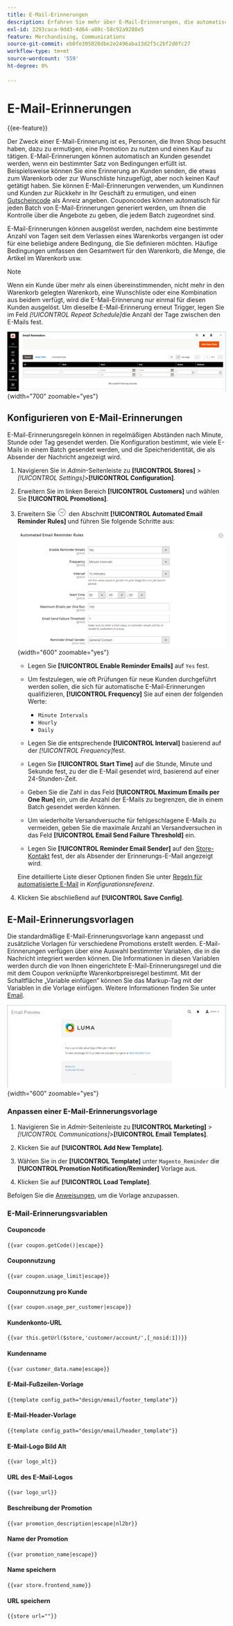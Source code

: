 ```yaml
---
title: E-Mail-Erinnerungen
description: Erfahren Sie mehr über E-Mail-Erinnerungen, die automatisch an Kunden gesendet werden können, wenn ein bestimmter Satz von Bedingungen erfüllt ist.
exl-id: 3293caca-9dd3-4d64-a80c-58c92a9208e5
feature: Merchandising, Communications
source-git-commit: eb0fe395020dbe2e2496aba13d2f5c2bf2d0fc27
workflow-type: tm+mt
source-wordcount: '559'
ht-degree: 0%

---
```


# E-Mail-Erinnerungen

{{ee-feature}}

Der Zweck einer E-Mail-Erinnerung ist es, Personen, die Ihren Shop besucht haben, dazu zu ermutigen, eine Promotion zu nutzen und einen Kauf zu tätigen. E-Mail-Erinnerungen können automatisch an Kunden gesendet werden, wenn ein bestimmter Satz von Bedingungen erfüllt ist. Beispielsweise können Sie eine Erinnerung an Kunden senden, die etwas zum Warenkorb oder zur Wunschliste hinzugefügt, aber noch keinen Kauf getätigt haben. Sie können E-Mail-Erinnerungen verwenden, um Kundinnen und Kunden zur Rückkehr in Ihr Geschäft zu ermutigen, und einen [Gutscheincode](price-rules-cart-coupon.md) als Anreiz angeben. Couponcodes können automatisch für jeden Batch von E-Mail-Erinnerungen generiert werden, um Ihnen die Kontrolle über die Angebote zu geben, die jedem Batch zugeordnet sind.

E-Mail-Erinnerungen können ausgelöst werden, nachdem eine bestimmte Anzahl von Tagen seit dem Verlassen eines Warenkorbs vergangen ist oder für eine beliebige andere Bedingung, die Sie definieren möchten. Häufige Bedingungen umfassen den Gesamtwert für den Warenkorb, die Menge, die Artikel im Warenkorb usw.

>[!NOTE]
>
>Wenn ein Kunde über mehr als einen übereinstimmenden, nicht mehr in den Warenkorb gelegten Warenkorb, eine Wunschliste oder eine Kombination aus beidem verfügt, wird die E-Mail-Erinnerung nur einmal für diesen Kunden ausgelöst. Um dieselbe E-Mail-Erinnerung erneut Trigger, legen Sie im Feld _[!UICONTROL Repeat Schedule]_&#x200B;die Anzahl der Tage zwischen den E-Mails fest.

![E-Mail-Erinnerungen](./assets/email-reminders.png){width="700" zoomable="yes"}

## Konfigurieren von E-Mail-Erinnerungen

E-Mail-Erinnerungsregeln können in regelmäßigen Abständen nach Minute, Stunde oder Tag gesendet werden. Die Konfiguration bestimmt, wie viele E-Mails in einem Batch gesendet werden, und die Speicheridentität, die als Absender der Nachricht angezeigt wird.

1. Navigieren Sie in _Admin_-Seitenleiste zu **[!UICONTROL Stores]** > _[!UICONTROL Settings]_>**[!UICONTROL Configuration]**.

1. Erweitern Sie im linken Bereich **[!UICONTROL Customers]** und wählen Sie **[!UICONTROL Promotions]**.

1. Erweitern Sie ![Erweiterungsauswahl](../assets/icon-display-expand.png) den Abschnitt **[!UICONTROL Automated Email Reminder Rules]** und führen Sie folgende Schritte aus:

   ![Kundenkonfiguration - Regeln für automatische E-Mail-Erinnerungen](../configuration-reference/customers/assets/promotions-automated-email-reminder-rules.png){width="600" zoomable="yes"}

   - Legen Sie **[!UICONTROL Enable Reminder Emails]** auf `Yes` fest.

   - Um festzulegen, wie oft Prüfungen für neue Kunden durchgeführt werden sollen, die sich für automatische E-Mail-Erinnerungen qualifizieren, **[!UICONTROL Frequency]** Sie auf einen der folgenden Werte:

      - `Minute Intervals`
      - `Hourly`
      - `Daily`

   - Legen Sie die entsprechende **[!UICONTROL Interval]** basierend auf der _[!UICONTROL Frequency]_&#x200B;fest.

   - Legen Sie **[!UICONTROL Start Time]** auf die Stunde, Minute und Sekunde fest, zu der die E-Mail gesendet wird, basierend auf einer 24-Stunden-Zeit.

   - Geben Sie die Zahl in das Feld **[!UICONTROL Maximum Emails per One Run]** ein, um die Anzahl der E-Mails zu begrenzen, die in einem Batch gesendet werden können.

   - Um wiederholte Versandversuche für fehlgeschlagene E-Mails zu vermeiden, geben Sie die maximale Anzahl an Versandversuchen in das Feld **[!UICONTROL Email Send Failure Threshold]** ein.

   - Legen Sie **[!UICONTROL Reminder Email Sender]** auf den [Store-Kontakt](../getting-started/store-details.md#store-email-addresses) fest, der als Absender der Erinnerungs-E-Mail angezeigt wird.

   Eine detaillierte Liste dieser Optionen finden Sie unter [Regeln für automatisierte E-Mail](../configuration-reference/customers/promotions.md#automated-email-reminder-rules) in _Konfigurationsreferenz_.

1. Klicken Sie abschließend auf **[!UICONTROL Save Config]**.

## E-Mail-Erinnerungsvorlagen

Die standardmäßige E-Mail-Erinnerungsvorlage kann angepasst und zusätzliche Vorlagen für verschiedene Promotions erstellt werden. E-Mail-Erinnerungen verfügen über eine Auswahl bestimmter Variablen, die in die Nachricht integriert werden können. Die Informationen in diesen Variablen werden durch die von Ihnen eingerichtete E-Mail-Erinnerungsregel und die mit dem Coupon verknüpfte Warenkorbpreisregel bestimmt. Mit der Schaltfläche „Variable einfügen“ können Sie das Markup-Tag mit der Variablen in die Vorlage einfügen. Weitere Informationen finden Sie unter [Email](../systems/email-templates.md).

![E-Mail-Erinnerungsvorschau](./assets/email-reminder-preview-promotion-template.png){width="600" zoomable="yes"}

### Anpassen einer E-Mail-Erinnerungsvorlage

1. Navigieren Sie in _Admin_-Seitenleiste zu **[!UICONTROL Marketing]** > _[!UICONTROL Communications]_>**[!UICONTROL Email Templates]**.

1. Klicken Sie auf **[!UICONTROL Add New Template]**.

1. Wählen Sie in der **[!UICONTROL Template]** unter `Magento_Reminder` die **[!UICONTROL Promotion Notification/Reminder]** Vorlage aus.

1. Klicken Sie auf **[!UICONTROL Load Template]**.

Befolgen Sie die [Anweisungen](../systems/email-template-custom.md), um die Vorlage anzupassen.

### E-Mail-Erinnerungsvariablen

#### Couponcode

```
{{var coupon.getCode()|escape}}
```

#### Couponnutzung

```
{{var coupon.usage_limit|escape}}
```

#### Couponnutzung pro Kunde

```
{{var coupon.usage_per_customer|escape}}
```

#### Kundenkonto-URL

```
{{var this.getUrl($store,'customer/account/',[_nosid:1])}}
```

#### Kundenname

```
{{var customer_data.name|escape}}
```

#### E-Mail-Fußzeilen-Vorlage

```
{{template config_path="design/email/footer_template"}}
```

#### E-Mail-Header-Vorlage

```
{{template config_path="design/email/header_template"}}
```

#### E-Mail-Logo Bild Alt

```
{{var logo_alt}}
```

#### URL des E-Mail-Logos

```
{{var logo_url}}
```

#### Beschreibung der Promotion

```
{{var promotion_description|escape|nl2br}}
```

#### Name der Promotion

```
{{var promotion_name|escape}}
```

#### Name speichern

```
{{var store.frontend_name}}
```

#### URL speichern

```
{{store url=""}}
```
